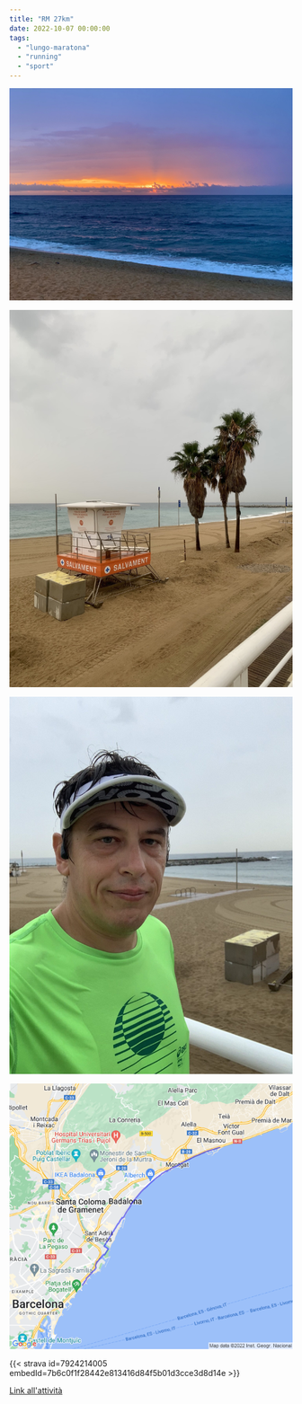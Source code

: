 ```yaml
---
title: "RM 27km"
date: 2022-10-07 00:00:00
tags: 
  - "lungo-maratona"
  - "running"
  - "sport"
---
```


![](images/IMG_0467.jpg)

![](images/IMG_0470.jpg)

![](images/IMG_0471-rotated.jpg)

![](images/20221007-activity-map.png)

{{< strava id=7924214005 embedId=7b6c0f1f28442e813416d84f5b01d3cce3d8d14e >}}

[Link all'attività](https://strava.com/activities/7924214005)
